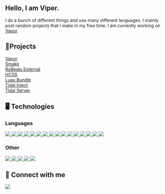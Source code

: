 ## Hello, I am Viper.
I do a bunch of different things and use many different languages. I mainly post random projects that I make in my free time. I am currently working on [Vapor](https://github.com/ViperTools/Vapor).

## 📘Projects

[Vapor](https://github.com/ViperTools/Vapor)\
[Smake](https://github.com/Syntad/smake)\
[RoBeats External](https://github.com/ViperTools/RoBeats-External-Autoplayer)\
[HCSS](https://github.com/ViperTools/HCSS)\
[Luau Bundle](https://github.com/ViperTools/LuauBundle)\
[Tidal Inject](https://github.com/ViperTools/Tidal-Inject)\
[Tidal Server](https://github.com/ViperTools/Tidal-Song-API-Server)

## 🖥️ Technologies

### Languages
<a href="https://dotnet.microsoft.com/en-us/">
<img src="https://viper.tools/badges/CS.svg?a=1">
</a>
<a href="https://en.wikipedia.org/wiki/C_(programming_language)">
<img src="https://viper.tools/badges/C.svg?a=1">
</a>
<a href="https://cplusplus.com/">
<img src="https://viper.tools/badges/CPP.svg?a=1">
</a>
<a href="https://www.lua.org/">
<img src="https://viper.tools/badges/Lua.svg?a=1">
</a>
<a href="https://learn.microsoft.com/en-us/powershell/">
<img src="https://viper.tools/badges/PowerShell.svg?a=1">
</a>
<a href="https://en.wikipedia.org/wiki/CSS">
<img src="https://viper.tools/badges/CSS.svg?a=1">
</a>
<a href="https://www.nasm.us/">
<img src="https://viper.tools/badges/NASM.svg?a=1">
</a>
<a href="https://www.arduino.cc/">
<img src="https://viper.tools/badges/Arduino.svg?a=1">
</a>
<a href="https://www.mysql.com/">
<img src="https://viper.tools/badges/MySQL.svg?a=1">
</a>
<a href="https://html.com/">
<img src="https://viper.tools/badges/HTML.svg?a=1">
</a>
<a href="https://svelte.dev/">
<img src="https://viper.tools/badges/Svelte.svg?a=1">
</a>
<a href="https://www.javascript.com/">
<img src="https://viper.tools/badges/JS.svg?a=1">
</a>
<a href="https://learn.microsoft.com/en-us/windows/apps/winui/">
<img src="https://viper.tools/badges/XAML.svg?a=1">
</a>
<a href="https://www.java.com/en/">
<img src="https://viper.tools/badges/Java.svg?a=1">
</a>
<a href="https://graphql.org/">
<img src="https://viper.tools/badges/GraphQL.svg?a=1">
</a>
<a href="https://www.gnu.org/software/bash/">
<img src="https://viper.tools/badges/Bash.svg?a=1">
</a>

### Other

<a href="https://create.roblox.com/">
<img src="https://viper.tools/badges/RobloxStudio.svg?a=1">
</a>
<a href="https://learn.microsoft.com/en-us/windows/win32/apiindex/windows-api-list">
<img src="https://viper.tools/badges/WinAPI.svg?a=1">
</a>
<a href="https://dotnet.microsoft.com/en-us/apps/aspnet">
<img src="https://viper.tools/badges/ASP.svg?a=1">
</a>
<a href="https://git-scm.com/">
<img src="https://viper.tools/badges/Git.svg?a=1">
</a>
<a href="https://www.mongodb.com/">
<img src="https://viper.tools/badges/MongoDB.svg?a=1">
</a>

## 🔗 Connect with me
<a href="https://discord.com/invite/qEgGGy69Kw">
<img src="https://viper.tools/badges/Discord.svg?a=1">
</a>
